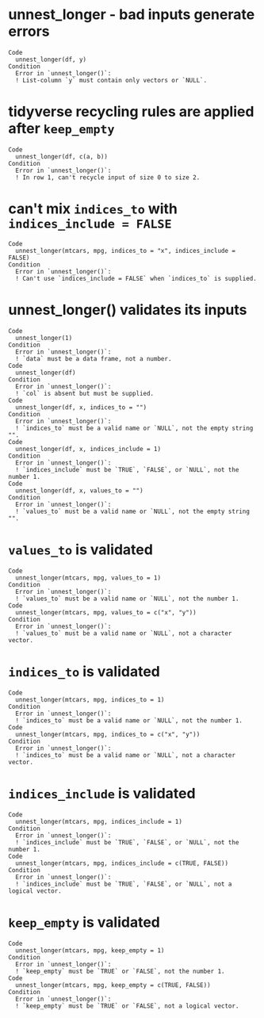 # unnest_longer - bad inputs generate errors

    Code
      unnest_longer(df, y)
    Condition
      Error in `unnest_longer()`:
      ! List-column `y` must contain only vectors or `NULL`.

# tidyverse recycling rules are applied after `keep_empty`

    Code
      unnest_longer(df, c(a, b))
    Condition
      Error in `unnest_longer()`:
      ! In row 1, can't recycle input of size 0 to size 2.

# can't mix `indices_to` with `indices_include = FALSE`

    Code
      unnest_longer(mtcars, mpg, indices_to = "x", indices_include = FALSE)
    Condition
      Error in `unnest_longer()`:
      ! Can't use `indices_include = FALSE` when `indices_to` is supplied.

# unnest_longer() validates its inputs

    Code
      unnest_longer(1)
    Condition
      Error in `unnest_longer()`:
      ! `data` must be a data frame, not a number.
    Code
      unnest_longer(df)
    Condition
      Error in `unnest_longer()`:
      ! `col` is absent but must be supplied.
    Code
      unnest_longer(df, x, indices_to = "")
    Condition
      Error in `unnest_longer()`:
      ! `indices_to` must be a valid name or `NULL`, not the empty string "".
    Code
      unnest_longer(df, x, indices_include = 1)
    Condition
      Error in `unnest_longer()`:
      ! `indices_include` must be `TRUE`, `FALSE`, or `NULL`, not the number 1.
    Code
      unnest_longer(df, x, values_to = "")
    Condition
      Error in `unnest_longer()`:
      ! `values_to` must be a valid name or `NULL`, not the empty string "".

# `values_to` is validated

    Code
      unnest_longer(mtcars, mpg, values_to = 1)
    Condition
      Error in `unnest_longer()`:
      ! `values_to` must be a valid name or `NULL`, not the number 1.
    Code
      unnest_longer(mtcars, mpg, values_to = c("x", "y"))
    Condition
      Error in `unnest_longer()`:
      ! `values_to` must be a valid name or `NULL`, not a character vector.

# `indices_to` is validated

    Code
      unnest_longer(mtcars, mpg, indices_to = 1)
    Condition
      Error in `unnest_longer()`:
      ! `indices_to` must be a valid name or `NULL`, not the number 1.
    Code
      unnest_longer(mtcars, mpg, indices_to = c("x", "y"))
    Condition
      Error in `unnest_longer()`:
      ! `indices_to` must be a valid name or `NULL`, not a character vector.

# `indices_include` is validated

    Code
      unnest_longer(mtcars, mpg, indices_include = 1)
    Condition
      Error in `unnest_longer()`:
      ! `indices_include` must be `TRUE`, `FALSE`, or `NULL`, not the number 1.
    Code
      unnest_longer(mtcars, mpg, indices_include = c(TRUE, FALSE))
    Condition
      Error in `unnest_longer()`:
      ! `indices_include` must be `TRUE`, `FALSE`, or `NULL`, not a logical vector.

# `keep_empty` is validated

    Code
      unnest_longer(mtcars, mpg, keep_empty = 1)
    Condition
      Error in `unnest_longer()`:
      ! `keep_empty` must be `TRUE` or `FALSE`, not the number 1.
    Code
      unnest_longer(mtcars, mpg, keep_empty = c(TRUE, FALSE))
    Condition
      Error in `unnest_longer()`:
      ! `keep_empty` must be `TRUE` or `FALSE`, not a logical vector.

